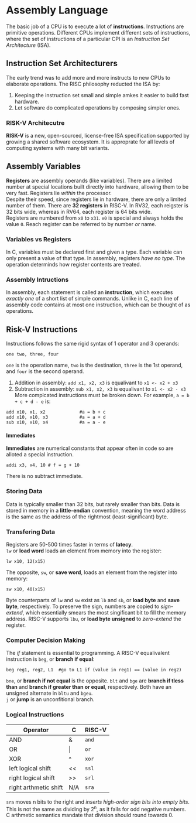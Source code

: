 # Assembly Language
The basic job of a CPU is to execute a lot of **instructions**. Instructions are primitive operations. Different CPUs implement different sets of instructions, where the set of instructions of a particular CPI is an *Instruction Set Architecture* (ISA). 

## Instruction Set Architecturers
The early trend was to add more and more instructs to new CPUs to elaborate operations. The RISC philosophy reducted the ISA by:
1. Keeping the instruction set small and simple amkes it easier to build fast hardware.
2. Let software do complicated operations by composing simpler ones.

### RISK-V Architecutre
**RISK-V** is a new, open-sourced, license-free ISA specification supported by growing a shared software ecosystem. It is approprate for all levels of computing systems with many bit variants.

## Assembly Variables
**Registers** are assembly operands (like variables). There are a limited number at special locations built directly into hardware, allowing them to be very fast. Registers lie *within* the processor. <br>
Despite their speed, since registers lie in hardware, there are only a limited number of them. There are **32 registers** in RISC-V. In RV32, each reigster is 32 bits wide, whereas in RV64, each register is 64 bits wide. <br>
Registers are numbered from `x0` to `x31`. `x0` is special and always holds the value `0`. Reach register can be referred to by number *or* name. 

### Variables vs Registers
In C, variables must be declared first and given a type. Each variable can only present a value of that type. In assembly, registers *have no type*. The operation determinds how register contents are treated. 

### Assembly Intructions
In assembly, each statement is called an **instruction**, which executes *exactly one* of a short list of simple commands. Unlike in C, each line of assembly code contains at most one instruction, which can be thought of as operations. 

## Risk-V Instructions
Instructions follows the same rigid syntax of 1 operator and 3 operands:
```
one two, three, four
```
`one` is the operation name, `two` is the destination, `three` is the 1st operand, and `four` is the second operand.<br>
1. Addition in assembly: `add x1, x2, x3` is equalivant to `x1 <- x2 + x3`
2. Subtraction in assembly: `sub x1, x2, x3` is equalivant to `x1 <- x2 - x3`
More complcated instructions must be broken down. For example, `a = b + c + d - e` is:
```
add x10, x1, x2				#a = b + c
add x10, x10, x3 			#a = a + d
sub x10, x10, x4			#a = a - e
```

#### Immediates
**Immediates** are numerical constants that appear often in code so are alloted a special instruction. 
```
addi x3, x4, 10 # f = g + 10
```
There is no subtract immediate. 

### Storing Data
Data is typically smaller than 32 bits, but rarely smaller than bits. Data is stored in memory in a **little-endian** convention, meaning the word address is the same as the address of the rightmost (least-significant) byte. 

### Transfering Data
Registers are 50-500 times faster in terms of **latecy**. <br>
`lw` or **load word** loads an element from memory into the register:
```
lw x10, 12(x15)
```
The opposite, `sw`, or **save word**, loads an element from the register into memory:
```
sw x10, 40(x15)
```
Byte counterparts of `lw` and `sw` exist as `lb` and `sb`, or **load byte** and **save byte**, respectively. To preserve the sign, numbers are copied to *sign-extend*, which essentially smears the most singificant bit to fill the memory address. RISC-V supports `lbu`, or **load byte unsigned** to *zero-extend* the register. 

### Computer Decision Making
The *if* statement is essential to programming. A RISC-V equalivalent instruction is `beg`, or **branch if equal**:
```
beg reg1, reg2, L1  #go to L1 if (value in reg1) == (value in reg2)
```
`bne`, or **branch if not equal** is the opposite. `blt` and `bge` are **branch if tless than** and **branch if greater than or equal**, respectively. Both have an unsigned alternate in `bltu` and `bgeu`. <br>
`j` or **jump** is an unconfitional branch. 

### Logical Instructions
Operator|C|RISC-V
---|---|---
AND|&|`and`
OR|\||`or`
XOR|^|`xor`
left logical shift|<<|`ssl`
right logical shift|>>|`srl `
right arthmetic shift|N/A|`sra` 
`sra` moves n bits to the right and *inserts high-order sign bits into empty bits*. This is not the same as dividing by 2<sup>n</sup>, as it fails for odd negative numbers. C arthmetic semantics mandate that division should round towards 0.  